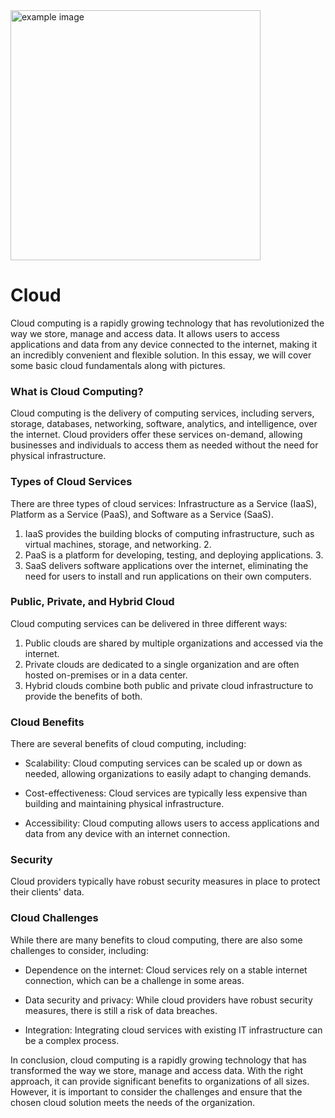 <img src="https://user-images.githubusercontent.com/89149327/223519285-a4a1d938-12ca-4ad1-ac67-38801d947023.png" alt="example image" width="400" height="400">



# Cloud
Cloud computing is a rapidly growing technology that has revolutionized the way we store, manage and access data. It allows users to access applications and data from any device connected to the internet, making it an incredibly convenient and flexible solution. In this essay, we will cover some basic cloud fundamentals along with pictures.

### What is Cloud Computing?
Cloud computing is the delivery of computing services, including servers, storage, databases, networking, software, analytics, and intelligence, over the internet. Cloud providers offer these services on-demand, allowing businesses and individuals to access them as needed without the need for physical infrastructure.

### Types of Cloud Services
There are three types of cloud services: Infrastructure as a Service (IaaS), Platform as a Service (PaaS), and Software as a Service (SaaS).

1. IaaS provides the building blocks of computing infrastructure, such as virtual machines, storage, and networking. 2. 
2. PaaS is a platform for developing, testing, and deploying applications. 3. 
3. SaaS delivers software applications over the internet, eliminating the need for users to install and run applications on their own computers.

### Public, Private, and Hybrid Cloud
Cloud computing services can be delivered in three different ways:

1. Public clouds are shared by multiple organizations and accessed via the internet.
2. Private clouds are dedicated to a single organization and are often hosted on-premises or in a data center. 
3. Hybrid clouds combine both public and private cloud infrastructure to provide the benefits of both.

### Cloud Benefits
There are several benefits of cloud computing, including:

- Scalability: Cloud computing services can be scaled up or down as needed, allowing organizations to easily adapt to changing demands.

- Cost-effectiveness: Cloud services are typically less expensive than building and maintaining physical infrastructure.

- Accessibility: Cloud computing allows users to access applications and data from any device with an internet connection.

### Security
Cloud providers typically have robust security measures in place to protect their clients' data.

### Cloud Challenges
While there are many benefits to cloud computing, there are also some challenges to consider, including:

- Dependence on the internet: Cloud services rely on a stable internet connection, which can be a challenge in some areas.

- Data security and privacy: While cloud providers have robust security measures, there is still a risk of data breaches.

- Integration: Integrating cloud services with existing IT infrastructure can be a complex process.

In conclusion, cloud computing is a rapidly growing technology that has transformed the way we store, manage and access data. With the right approach, it can provide significant benefits to organizations of all sizes. However, it is important to consider the challenges and ensure that the chosen cloud solution meets the needs of the organization.
